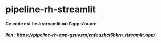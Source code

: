 # pipeline-rh-streamlit
#### Ce code est lié à streamlit où l'app s'ouvre
##### lien : https://pipeline-rh-app-gzuvzrpjznfeuzhci5bkrn.streamlit.app/

